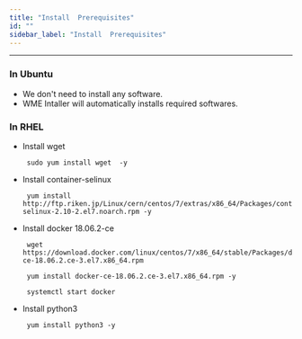 ```yaml
---
title: "Install  Prerequisites"
id: ""
sidebar_label: "Install  Prerequisites"
---
```

---

### In Ubuntu
- We don't need to install any software. 
- WME Intaller will automatically installs required softwares.

### In RHEL 
- Install wget 
  ```
   sudo yum install wget  -y
  ```
- Install container-selinux
  ```
   yum install http://ftp.riken.jp/Linux/cern/centos/7/extras/x86_64/Packages/container-selinux-2.10-2.el7.noarch.rpm -y
   ```
- Install docker 18.06.2-ce
  ```
   wget https://download.docker.com/linux/centos/7/x86_64/stable/Packages/docker-ce-18.06.2.ce-3.el7.x86_64.rpm
  ```
  ```
   yum install docker-ce-18.06.2.ce-3.el7.x86_64.rpm -y
   ```
  ```
   systemctl start docker
   ```
- Install python3
  ```
   yum install python3 -y
   ```






